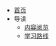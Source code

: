 - [首页](/)
- 导读
    - [内容阅览](md/introduction/introduction.md)
    - [学习路线](md/introduction/studyPath.md)

